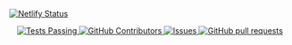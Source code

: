 [![Netlify Status](https://api.netlify.com/api/v1/badges/e22bacec-b9f0-41bb-93ed-da13051bc1ad/deploy-status)](https://app.netlify.com/sites/aftabrakinsad/deploys)
<p align="center">
<a href="https://github.com/aftabrakinsad/aftabrakinsad.github.io/actions">
<img alt="Tests Passing" src="https://img.shields.io/static/v1?label=Test&message=Passing&color=limegreen&logo=github" />
</a>
<a href="https://github.com/aftabrakinsad/aftabrakinsad.github.io/graphs/contributors">
<img alt="GitHub Contributors" src="https://img.shields.io/github/contributors/aftabrakinsad/aftabrakinsad.github.io?label=Contributors&color=limegreen&logo=github" />
</a>
<a href="https://github.com/aftabrakinsad/aftabrakinsad.github.io/issues">
<img alt="Issues" src="https://img.shields.io/github/issues/aftabrakinsad/aftabrakinsad.github.io?label=Issues&color=0088ff&logo=github" />
</a>
<a href="https://github.com/aftabrakinsad/aftabrakinsad.github.io/pulls">
<img alt="GitHub pull requests" src="https://img.shields.io/github/issues-pr/aftabrakinsad/aftabrakinsad.github.io?label=Pull Requests&color=0088ff&logo=github" />
</a>
</p>